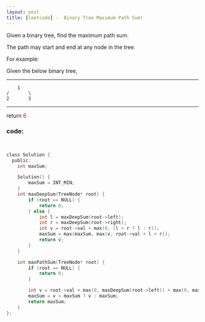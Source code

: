 ```yaml
---
layout: post
title: [leetcode] -  Binary Tree Maximum Path Sum!
---
```



 Given a binary tree, find the maximum path sum.


The path may start and end at any node in the tree.


For example:


Given the below binary tree, 


---
        1
    /       \
    2       3
    
---

return <font color=red>6</font>


### code:

``` c


class Solution {
  public:
    int maxSum;

    Solution() {
        maxSum = INT_MIN;
    }
    int maxDeepSum(TreeNode* root) {
        if (root == NULL) {
            return 0;
        } else {
            int l = maxDeepSum(root->left);
            int r = maxDeepSum(root->right);
            int v = root->val + max(0, (l > r ? l : r));
            maxSum = max(maxSum, max(v, root->val + l + r));
            return v;
        }
    }

    int maxPathSum(TreeNode* root) {
        if (root == NULL) {
            return 0;
        }

        int v = root->val + max(0, maxDeepSum(root->left)) + max(0, maxDeepSum(root->right));
        maxSum = v > maxSum ? v : maxSum;
        return maxSum;
    }
};



```